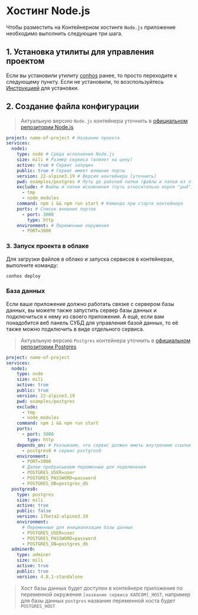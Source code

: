 # Хостинг Node.js

Чтобы разместить на Контейнерном хостинге `Node.js` приложение необходимо выполнить следующие три шага.

## 1. Установка утилиты для управления проектом

Если вы установили утилиту [conhos](https://www.npmjs.com/package/conhos) ранее, то просто переходите к следующему пункту. Если не установили, то возспользуйтесь [Инструкцией](./GettingStarted.md) для установки.

## 2. Создание файла конфигурации
> Актуальную версию `Node.js` контейнера уточнить в [официальном репозитории Node.js](https://hub.docker.com/_/node/tags)
```yml
project: name-of-project # Название проекта
services:
  node1:
    type: node # Среда исполнения Node.js 
    size: mili # Размер сервиса (влияет на цену)
    active: true # Сервис запущен
    public: true # Сервис имеет внешние порты
    version: 22-alpine3.19 # Версия контейнера [уточнить]
    pwd: examples/postgres # Путь до рабочей папки (файлы и папки из этого пути будут загружены в облако)
    exclude: # Файлы и папки исключения (путь относительно корня "pwd")
      - tmp
      - node_modules
    command: npm i && npm run start # Команда при старте контейнера
    ports: # Список внешних портов
      - port: 3000
        type: http
    environment: # Переменные окружения
      - PORT=3000
```
### 3. Запуск проекта в облаке
Для загрузки файлов в облако и запуска сервисов в контейнерах, выполните команду:
```sh
conhos deploy
```

### База данных

Если ваше приложение должно работать связке с сервером базы данных, вы можете также запустить сервер базы данных и подключиться к нему из своего приложения. А ещё, если вам понадобится веб панель СУБД для управления базой данных, то её также можно подключить в виде отдельного сервиса.
> Актуальную версию `Postgres` контейнера уточнить в [официальном репозитории Postgres](https://hub.docker.com/_/postgres/tags)
```yml
project: name-of-project
services:
  node1:
    type: node
    size: mili
    active: true
    public: true
    version: 22-alpine3.19
    pwd: examples/postgres
    exclude:
      - tmp
      - node_modules
    command: npm i && npm run start
    ports:
      - port: 3000
        type: http
    depends_on: # Указываем, что сервис должен иметь внутрениие ссылки на
      - postgres0 # сервис postgres0
    environment:
      - PORT=3000
      # Далее пробрасываем переменные для подключения
      - POSTGRES_USER=user
      - POSTGRES_PASSWORD=password
      - POSTGRES_DB=postgres_db
  postgres0:
    type: postgres
    size: mili
    active: true
    public: false
    version: 17beta2-alpine3.19
    environment:
      # Переменные для инициализации базы данных
      - POSTGRES_USER=user
      - POSTGRES_PASSWORD=password
      - POSTGRES_DB=postgres_db
  adminer0:
    type: adminer
    size: mili
    active: true
    public: true
    version: 4.8.1-standalone
```
> Хост базы данных будет доступен в контейнере приложения по переменной окружения `[название сервиса КАПСОМ]_HOST`, например для базы данных `postgres` название переменной хоста будет `POSTGRES_HOST`